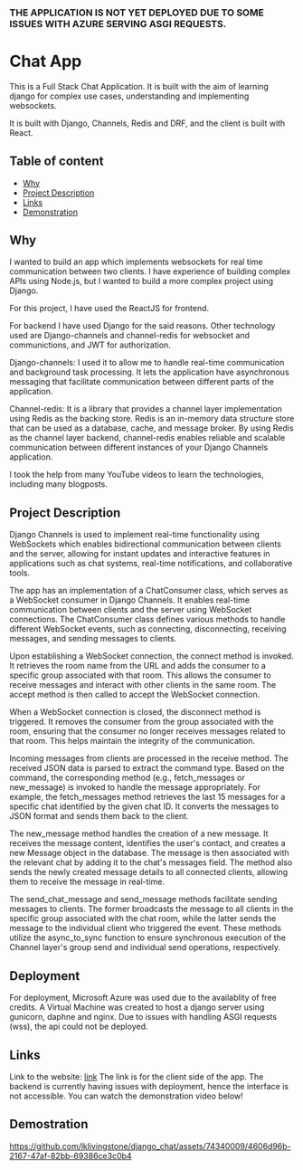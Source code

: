 ### THE APPLICATION IS NOT YET DEPLOYED DUE TO SOME ISSUES WITH AZURE SERVING ASGI REQUESTS. 

# Chat App

This is a Full Stack Chat Application. It is built with the aim of learning django for complex use cases, understanding and implementing websockets.

It is built with Django, Channels, Redis and DRF, and the client is built with React. 


## Table of content

* [Why](#why)
* [Project Description](#project-description)
* [Links](#links)
* [Demonstration](#demostration)


## Why

I wanted to build an app which implements websockets for real time communication between two clients. I have experience of building complex APIs using Node.js, but I wanted to build a more complex project using Django.

For this project, I have used the ReactJS for frontend.

For backend I have used Django for the said reasons. Other technology used are Django-channels and channel-redis for websocket and communictions, and JWT for authorization.

Django-channels: I used it to allow me to handle real-time communication and background task processing. It lets the application have asynchronous messaging that facilitate communication between different parts of the application.

Channel-redis: It is a library that provides a channel layer implementation using Redis as the backing store. Redis is an in-memory data structure store that can be used as a database, cache, and message broker. By using Redis as the channel layer backend, channel-redis enables reliable and scalable communication between different instances of your Django Channels application.

I took the help from many YouTube videos to learn the technologies, including many blogposts.

## Project Description

Django Channels is used to implement real-time functionality using WebSockets which enables bidirectional communication between clients and the server, allowing for instant updates and interactive features in applications such as chat systems, real-time notifications, and collaborative tools. 

The app has an implementation of a ChatConsumer class, which serves as a WebSocket consumer in Django Channels. It enables real-time communication between clients and the server using WebSocket connections. The ChatConsumer class defines various methods to handle different WebSocket events, such as connecting, disconnecting, receiving messages, and sending messages to clients.

Upon establishing a WebSocket connection, the connect method is invoked. It retrieves the room name from the URL and adds the consumer to a specific group associated with that room. This allows the consumer to receive messages and interact with other clients in the same room. The accept method is then called to accept the WebSocket connection.

When a WebSocket connection is closed, the disconnect method is triggered. It removes the consumer from the group associated with the room, ensuring that the consumer no longer receives messages related to that room. This helps maintain the integrity of the communication.

Incoming messages from clients are processed in the receive method. The received JSON data is parsed to extract the command type. Based on the command, the corresponding method (e.g., fetch_messages or new_message) is invoked to handle the message appropriately. For example, the fetch_messages method retrieves the last 15 messages for a specific chat identified by the given chat ID. It converts the messages to JSON format and sends them back to the client.

The new_message method handles the creation of a new message. It receives the message content, identifies the user's contact, and creates a new Message object in the database. The message is then associated with the relevant chat by adding it to the chat's messages field. The method also sends the newly created message details to all connected clients, allowing them to receive the message in real-time.

The send_chat_message and send_message methods facilitate sending messages to clients. The former broadcasts the message to all clients in the specific group associated with the chat room, while the latter sends the message to the individual client who triggered the event. These methods utilize the async_to_sync function to ensure synchronous execution of the Channel layer's group send and individual send operations, respectively.

## Deployment

For deployment, Microsoft Azure was used due to the availablity of free credits. A Virtual Machine was created to host a django server using gunicorn, daphne and nginx. Due to issues with handling ASGI requests (wss), the api could not be deployed.

## Links

Link to the website: [link](https://textyyy.netlify.app/)
The link is for the client side of the app. The backend is currently having issues with deployment, hence the interface is not accessible. You can watch the demonstration video below!

## Demostration

https://github.com/lklivingstone/django_chat/assets/74340009/4606d96b-2167-47af-82bb-69386ce3c0b4

